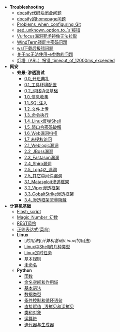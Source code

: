 * **Troubleshooting**
  * [docsify代码块闭合问题](Troubleshooting/docsify代码块闭合问题)
  * [docsify的homepage问题](Troubleshooting/docsify的homepage问题)
  * [Problems_when_configuring_Git](Troubleshooting/Problems%20when%20configuring%20Git)
  * [sed_unknown_option_to_\`s'报错](Troubleshooting/sed%20unknown%20option%20to%20`s'报错)
  * [Vulfocus漏洞靶场镜像无法拉取](Troubleshooting/Vulfocus漏洞靶场镜像无法拉取)
  * [WindTerm锁屏主密码问题](Troubleshooting/WindTerm锁屏主密码问题)
  * [wsl下载后报错问题](Troubleshooting/wsl下载后报错问题)
  * [关于nc无法使用-e参数的问题](Troubleshooting/关于nc无法使用-e参数的问题)
  * [灯塔（ARL）报错_timeout_of_12000ms_exceeded](Troubleshooting/灯塔（ARL）报错%20timeout%20of%2012000ms%20exceeded)
* **网安**
  * **蚁景-渗透测试**
    * [0.0_开班典礼](网安/蚁景-渗透测试/0.0%20开班典礼)
    * [0.1_工具环境配置](网安/蚁景-渗透测试/0.1%20工具环境配置)
    * [0.2_网络协议基础](网安/蚁景-渗透测试/0.2%20网络协议基础)
    * [1.0_信息收集](网安/蚁景-渗透测试/1.0%20信息收集)
    * [1.1_SQL注入](网安/蚁景-渗透测试/1.1%20SQL注入)
    * [1.2_文件上传](网安/蚁景-渗透测试/1.2%20文件上传)
    * [1.3_命令执行](网安/蚁景-渗透测试/1.3%20命令执行)
    * [1.4_Linux反弹Shell](网安/蚁景-渗透测试/1.4%20Linux反弹Shell)
    * [1.5_弱口令密码破解](网安/蚁景-渗透测试/1.5%20弱口令密码破解)
    * [1.6_Web漏洞扫描](网安/蚁景-渗透测试/1.6%20Web漏洞扫描)
    * [1.7_未授权访问](网安/蚁景-渗透测试/1.7%20未授权访问)
    * [2.1_Weblogic漏洞](网安/蚁景-渗透测试/2.1%20Weblogic漏洞)
    * [2.2_JBoss漏洞](网安/蚁景-渗透测试/2.2%20JBoss漏洞)
    * [2.3_FastJson漏洞](网安/蚁景-渗透测试/2.3%20FastJson漏洞)
    * [2.4_Shiro漏洞](网安/蚁景-渗透测试/2.4%20Shiro漏洞)
    * [2.5_Log4j2_漏洞](网安/蚁景-渗透测试/2.5%20Log4j2%20漏洞)
    * [2.5_其它中间件漏洞](网安/蚁景-渗透测试/2.5%20其它中间件漏洞)
    * [3.1_Matasploit渗透框架](网安/蚁景-渗透测试/3.1%20Matasploit渗透框架)
    * [3.2_Viper渗透框架](网安/蚁景-渗透测试/3.2%20Viper渗透框架)
    * [3.3_CobaltStrike渗透框架](网安/蚁景-渗透测试/3.3%20CobaltStrike渗透框架)
    * [3.4_渗透框架流量隐藏](网安/蚁景-渗透测试/3.4%20渗透框架流量隐藏)
* **计算机基础**
  * [Flash_script](计算机基础/Flash%20script)
  * [Magic_Number_幻数](计算机基础/Magic%20Number%20幻数)
  * [REST风格](计算机基础/REST风格)
  * [正则表达式(菜鸟)](计算机基础/正则表达式(菜鸟))
  * **Linux**
    * [$的用法](计算机基础/Linux/$的用法)
    * [Linux中Shell的几种类型](计算机基础/Linux/Linux中Shell的几种类型)
    * [Linux定时任务](计算机基础/Linux/Linux定时任务)
    * [基本规则](计算机基础/Linux/基本规则)
    * [未命名](计算机基础/Linux/未命名)
  * **Python**
    * [函数](计算机基础/Python/函数)
    * [命名空间和作用域](计算机基础/Python/命名空间和作用域)
    * [基本语法](计算机基础/Python/基本语法)
    * [数据类型](计算机基础/Python/数据类型)
    * [条件控制和循环语句](计算机基础/Python/条件控制和循环语句)
    * [直接赋值,_浅拷贝和深拷贝](计算机基础/Python/直接赋值,%20浅拷贝和深拷贝)
    * [类和对象](计算机基础/Python/类和对象)
    * [运算符](计算机基础/Python/运算符)
    * [迭代器与生成器](计算机基础/Python/迭代器与生成器)
